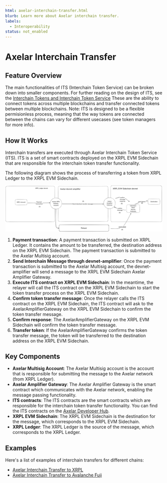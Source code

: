 ```yaml
---
html: axelar-interchain-transfer.html
blurb: Learn more about Axelar interchain transfer.
labels:
  - Interoperability
status: not_enabled
---
```

# Axelar Interchain Transfer 

## Feature Overview

The main functionalities of ITS (Interchain Token Service) can be broken down into smaller components. For further reading on the design of ITS, see the [Interchain Tokens and Interchain Token Service](https://docs.axelar.dev/dev/send-tokens/interchain-tokens/intro/) These are the ability to connect tokens across multiple blockchains and transfer connected tokens between multiple blockchains. Note: ITS is designed to be a flexible permisionless process, meaning that the way tokens are connected between the chains can vary for different usecases (see token managers for more info).

## How It Works

Interchain transfers are executed through Axelar Interchain Token Service (ITS). ITS is a set of smart contracts deployed on the XRPL EVM Sidechain that are responsible for the interchain token transfer functionality. 

The following diagram shows the process of transferring a token from XRPL Ledger to the XRPL EVM Sidechain.

![xrpl-evm-sidechain-axelar-its-transfer](../img/evm-sidechain-axelar-its-transfer.png)

1. **Payment transaction**: A payment transaction is submitted on XRPL Ledger. It contains the amount to be transferred, the destination address on the XRPL EVM Sidechain. The payment transaction is submitted to the Axelar Multisig account.
2. **Send Interchain Message through devnet-amplifier**: Once the payment transaction is submitted to the Axelar Multisig account, the devnet-amplifier will send a message to the XRPL EVM Sidechain Axelar Amplifier Gateway.
3. **Execute ITS contract on XRPL EVM Sidechain**: In the meantime, the relayer will call the ITS contract on the XRPL EVM Sidechain to start the token transfer process on the XRPL EVM Sidechain.
4. **Confirm token transfer message**: Once the relayer calls the ITS contract on the XRPL EVM Sidechain, the ITS contract will ask to the AxelarAmplifierGateway on the XRPL EVM Sidechain to confirm the token transfer message.
5. **Confirm response**: The AxelarAmplifierGateway on the XRPL EVM Sidechain will confirm the token transfer message.
6. **Transfer token**: If the AxelarAmplifierGateway confirms the token transfer message, the token will be transferred to the destination address on the XRPL EVM Sidechain.

## Key Components

- **Axelar Multisig Account**: The Axelar Multisig account is the account that is responsible for submitting the message to the Axelar network (from XRPL Ledger).
- **Axelar Amplifier Gateway**: The Axelar Amplifier Gateway is the smart contract which communicates with the Axelar network, enabling the message passing functionality.
- **ITS contracts**: The ITS contracts are the smart contracts which are responsible for the interchain token transfer functionality. You can find the ITS contracts on the [Axelar Developer Hub](https://docs.axelar.dev/dev/send-tokens/interchain-tokens/intro/).
- **XRPL EVM Sidechain**: The XRPL EVM Sidechain is the destination for the message, which corresponds to the XRPL EVM Sidechain.
- **XRPL Ledger**: The XRPL Ledger is the source of the message, which corresponds to the XRPL Ledger.

## Examples

Here's a list of examples of interchain transfers for different chains:

- [Axelar Interchain Transfer to XRPL](./axelar-interchain-evm-sidechain-xrpl.md)
- [Axelar Interchain Transfer to Avalanche Fuji](./axelar-interchain-evm-sidechain-avalanche.md)
